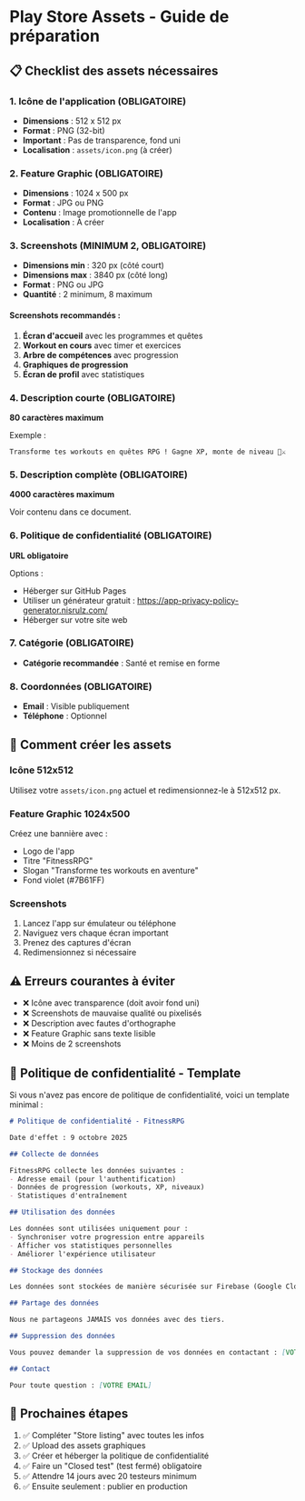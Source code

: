 # Play Store Assets - Guide de préparation

## 📋 Checklist des assets nécessaires

### 1. Icône de l'application (OBLIGATOIRE)
- **Dimensions** : 512 x 512 px
- **Format** : PNG (32-bit)
- **Important** : Pas de transparence, fond uni
- **Localisation** : `assets/icon.png` (à créer)

### 2. Feature Graphic (OBLIGATOIRE)
- **Dimensions** : 1024 x 500 px
- **Format** : JPG ou PNG
- **Contenu** : Image promotionnelle de l'app
- **Localisation** : À créer

### 3. Screenshots (MINIMUM 2, OBLIGATOIRE)
- **Dimensions min** : 320 px (côté court)
- **Dimensions max** : 3840 px (côté long)
- **Format** : PNG ou JPG
- **Quantité** : 2 minimum, 8 maximum

#### Screenshots recommandés :
1. **Écran d'accueil** avec les programmes et quêtes
2. **Workout en cours** avec timer et exercices
3. **Arbre de compétences** avec progression
4. **Graphiques de progression**
5. **Écran de profil** avec statistiques

### 4. Description courte (OBLIGATOIRE)
**80 caractères maximum**

Exemple :
```
Transforme tes workouts en quêtes RPG ! Gagne XP, monte de niveau 💪⚔️
```

### 5. Description complète (OBLIGATOIRE)
**4000 caractères maximum**

Voir contenu dans ce document.

### 6. Politique de confidentialité (OBLIGATOIRE)
**URL obligatoire**

Options :
- Héberger sur GitHub Pages
- Utiliser un générateur gratuit : https://app-privacy-policy-generator.nisrulz.com/
- Héberger sur votre site web

### 7. Catégorie (OBLIGATOIRE)
- **Catégorie recommandée** : Santé et remise en forme

### 8. Coordonnées (OBLIGATOIRE)
- **Email** : Visible publiquement
- **Téléphone** : Optionnel

## 🎨 Comment créer les assets

### Icône 512x512
Utilisez votre `assets/icon.png` actuel et redimensionnez-le à 512x512 px.

### Feature Graphic 1024x500
Créez une bannière avec :
- Logo de l'app
- Titre "FitnessRPG"
- Slogan "Transforme tes workouts en aventure"
- Fond violet (#7B61FF)

### Screenshots
1. Lancez l'app sur émulateur ou téléphone
2. Naviguez vers chaque écran important
3. Prenez des captures d'écran
4. Redimensionnez si nécessaire

## ⚠️ Erreurs courantes à éviter

- ❌ Icône avec transparence (doit avoir fond uni)
- ❌ Screenshots de mauvaise qualité ou pixelisés
- ❌ Description avec fautes d'orthographe
- ❌ Feature Graphic sans texte lisible
- ❌ Moins de 2 screenshots

## 📝 Politique de confidentialité - Template

Si vous n'avez pas encore de politique de confidentialité, voici un template minimal :

```markdown
# Politique de confidentialité - FitnessRPG

Date d'effet : 9 octobre 2025

## Collecte de données

FitnessRPG collecte les données suivantes :
- Adresse email (pour l'authentification)
- Données de progression (workouts, XP, niveaux)
- Statistiques d'entraînement

## Utilisation des données

Les données sont utilisées uniquement pour :
- Synchroniser votre progression entre appareils
- Afficher vos statistiques personnelles
- Améliorer l'expérience utilisateur

## Stockage des données

Les données sont stockées de manière sécurisée sur Firebase (Google Cloud).

## Partage des données

Nous ne partageons JAMAIS vos données avec des tiers.

## Suppression des données

Vous pouvez demander la suppression de vos données en contactant : [VOTRE EMAIL]

## Contact

Pour toute question : [VOTRE EMAIL]
```

## 🚀 Prochaines étapes

1. ✅ Compléter "Store listing" avec toutes les infos
2. ✅ Upload des assets graphiques
3. ✅ Créer et héberger la politique de confidentialité
4. ✅ Faire un "Closed test" (test fermé) obligatoire
5. ✅ Attendre 14 jours avec 20 testeurs minimum
6. ✅ Ensuite seulement : publier en production
